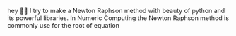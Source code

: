 hey 👋🏻 
I try to make a Newton Raphson method with beauty of python and its powerful libraries.
In Numeric Computing the Newton Raphson method is commonly use for the root of equation
